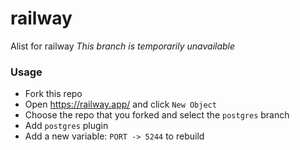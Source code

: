 # railway
Alist for railway
*This branch is temporarily unavailable*

### Usage
- Fork this repo
- Open https://railway.app/ and click `New Object`
- Choose the repo that you forked and select the `postgres` branch
- Add `postgres` plugin
- Add a new variable: `PORT -> 5244` to rebuild
